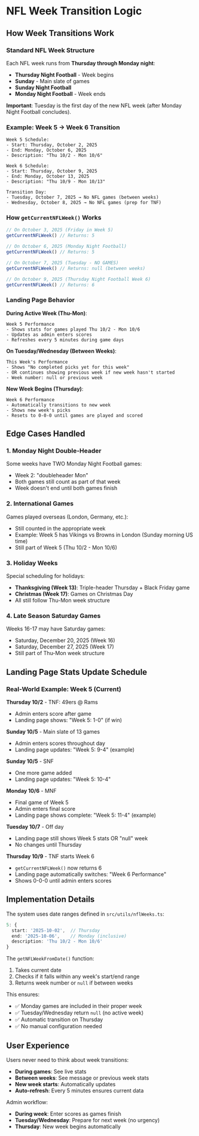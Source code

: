 # NFL Week Transition Logic

## How Week Transitions Work

### Standard NFL Week Structure
Each NFL week runs from **Thursday through Monday night**:
- **Thursday Night Football** - Week begins
- **Sunday** - Main slate of games
- **Sunday Night Football** 
- **Monday Night Football** - Week ends

**Important**: Tuesday is the first day of the new NFL week (after Monday Night Football concludes).

### Example: Week 5 → Week 6 Transition

```
Week 5 Schedule:
- Start: Thursday, October 2, 2025
- End: Monday, October 6, 2025
- Description: "Thu 10/2 - Mon 10/6"

Week 6 Schedule:
- Start: Thursday, October 9, 2025
- End: Monday, October 13, 2025
- Description: "Thu 10/9 - Mon 10/13"

Transition Day:
- Tuesday, October 7, 2025 → No NFL games (between weeks)
- Wednesday, October 8, 2025 → No NFL games (prep for TNF)
```

### How `getCurrentNFLWeek()` Works

```typescript
// On October 3, 2025 (Friday in Week 5)
getCurrentNFLWeek() // Returns: 5

// On October 6, 2025 (Monday Night Football)
getCurrentNFLWeek() // Returns: 5

// On October 7, 2025 (Tuesday - NO GAMES)
getCurrentNFLWeek() // Returns: null (between weeks)

// On October 9, 2025 (Thursday Night Football Week 6)
getCurrentNFLWeek() // Returns: 6
```

### Landing Page Behavior

**During Active Week (Thu-Mon)**:
```
Week 5 Performance
- Shows stats for games played Thu 10/2 - Mon 10/6
- Updates as admin enters scores
- Refreshes every 5 minutes during game days
```

**On Tuesday/Wednesday (Between Weeks)**:
```
This Week's Performance
- Shows "No completed picks yet for this week"
- OR continues showing previous week if new week hasn't started
- Week number: null or previous week
```

**New Week Begins (Thursday)**:
```
Week 6 Performance
- Automatically transitions to new week
- Shows new week's picks
- Resets to 0-0-0 until games are played and scored
```

## Edge Cases Handled

### 1. Monday Night Double-Header
Some weeks have TWO Monday Night Football games:
- Week 2: "doubleheader Mon"
- Both games still count as part of that week
- Week doesn't end until both games finish

### 2. International Games
Games played overseas (London, Germany, etc.):
- Still counted in the appropriate week
- Example: Week 5 has Vikings vs Browns in London (Sunday morning US time)
- Still part of Week 5 (Thu 10/2 - Mon 10/6)

### 3. Holiday Weeks
Special scheduling for holidays:
- **Thanksgiving (Week 13)**: Triple-header Thursday + Black Friday game
- **Christmas (Week 17)**: Games on Christmas Day
- All still follow Thu-Mon week structure

### 4. Late Season Saturday Games
Weeks 16-17 may have Saturday games:
- Saturday, December 20, 2025 (Week 16)
- Saturday, December 27, 2025 (Week 17)
- Still part of Thu-Mon week structure

## Landing Page Stats Update Schedule

### Real-World Example: Week 5 (Current)

**Thursday 10/2** - TNF: 49ers @ Rams
- Admin enters score after game
- Landing page shows: "Week 5: 1-0" (if win)

**Sunday 10/5** - Main slate of 13 games
- Admin enters scores throughout day
- Landing page updates: "Week 5: 9-4" (example)

**Sunday 10/5** - SNF
- One more game added
- Landing page updates: "Week 5: 10-4"

**Monday 10/6** - MNF
- Final game of Week 5
- Admin enters final score
- Landing page shows complete: "Week 5: 11-4" (example)

**Tuesday 10/7** - Off day
- Landing page still shows Week 5 stats OR "null" week
- No changes until Thursday

**Thursday 10/9** - TNF starts Week 6
- `getCurrentNFLWeek()` now returns 6
- Landing page automatically switches: "Week 6 Performance"
- Shows 0-0-0 until admin enters scores

## Implementation Details

The system uses date ranges defined in `src/utils/nflWeeks.ts`:

```typescript
5: { 
  start: '2025-10-02',  // Thursday
  end: '2025-10-06',    // Monday (inclusive)
  description: 'Thu 10/2 - Mon 10/6'
}
```

The `getNFLWeekFromDate()` function:
1. Takes current date
2. Checks if it falls within any week's start/end range
3. Returns week number or `null` if between weeks

This ensures:
- ✅ Monday games are included in their proper week
- ✅ Tuesday/Wednesday return `null` (no active week)
- ✅ Automatic transition on Thursday
- ✅ No manual configuration needed

## User Experience

Users never need to think about week transitions:
- **During games**: See live stats
- **Between weeks**: See message or previous week stats
- **New week starts**: Automatically updates
- **Auto-refresh**: Every 5 minutes ensures current data

Admin workflow:
- **During week**: Enter scores as games finish
- **Tuesday/Wednesday**: Prepare for next week (no urgency)
- **Thursday**: New week begins automatically
